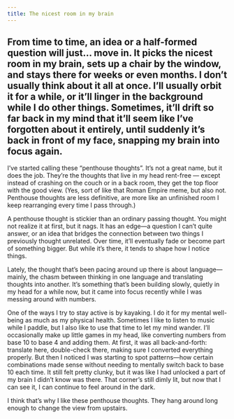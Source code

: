 ```yaml
---
title: The nicest room in my brain
---
```


From time to time, an idea or a half-formed question will just… move in. It picks the nicest room in my brain, sets up a chair by the window, and stays there for weeks or even months. I don’t usually think about it all at once. I’ll usually orbit it for a while, or it’ll linger in the background while I do other things. Sometimes, it’ll drift so far back in my mind that it’ll seem like I’ve forgotten about it entirely, until suddenly it’s back in front of my face, snapping my brain into focus again.
---

I’ve started calling these “penthouse thoughts”. It’s not a great name, but it does the job. They’re the thoughts that live in my head rent-free — except instead of crashing on the couch or in a back room, they get the top floor with the good view. (Yes, sort of like that Roman Empire meme, but also not. Penthouse thoughts are less definitive, are more like an unfinished room I keep rearranging every time I pass through.)

A penthouse thought is stickier than an ordinary passing thought. You might not realize it at first, but it nags. It has an edge—a question I can’t quite answer, or an idea that bridges the connection between two things I previously thought unrelated. Over time, it’ll eventually fade or become part of something bigger. But while it’s there, it tends to shape how I notice things.

Lately, the thought that’s been pacing around up there is about language—mainly, the chasm between thinking in one language and translating thoughts into another. It’s something that’s been building slowly, quietly in my head for a while now, but it came into focus recently while I was messing around with numbers.

One of the ways I try to stay active is by kayaking. I do it for my mental well-being as much as my physical health. Sometimes I like to listen to music while I paddle, but I also like to use that time to let my mind wander. I’ll occasionally make up little games in my head, like converting numbers from base 10 to base 4 and adding them. At first, it was all back-and-forth: translate here, double-check there, making sure I converted everything properly. But then I noticed I was starting to spot patterns—how certain combinations made sense without needing to mentally switch back to base 10 each time. It still felt pretty clunky, but it was like I had unlocked a part of my brain I didn’t know was there. That corner’s still dimly lit, but now that I can see it, I can continue to feel around in the dark.

I think that’s why I like these penthouse thoughts. They hang around long enough to change the view from upstairs.